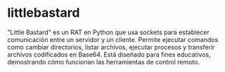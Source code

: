 # littlebastard
"Little Bastard" es un RAT en Python que usa sockets para establecer comunicación entre un servidor y un cliente. Permite ejecutar comandos como cambiar directorios, listar archivos, ejecutar procesos y transferir archivos codificados en Base64. Está diseñado para fines educativos, demostrando cómo funcionan las herramientas de control remoto.
